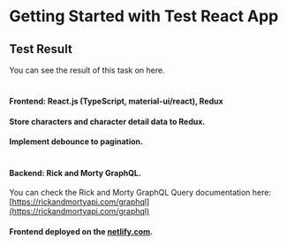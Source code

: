 # Getting Started with Test React App

## Test Result

You can see the result of this task on here.

#

#### Frontend: React.js (TypeScript, material-ui/react), Redux

#### Store characters and character detail data to Redux.

#### Implement debounce to pagination.

#

#### Backend: Rick and Morty GraphQL.

You can check the Rick and Morty GraphQL Query documentation here:
[https://rickandmortyapi.com/graphql](https://rickandmortyapi.com/graphql)

#### Frontend deployed on the [netlify.com](netlify.com).

#

